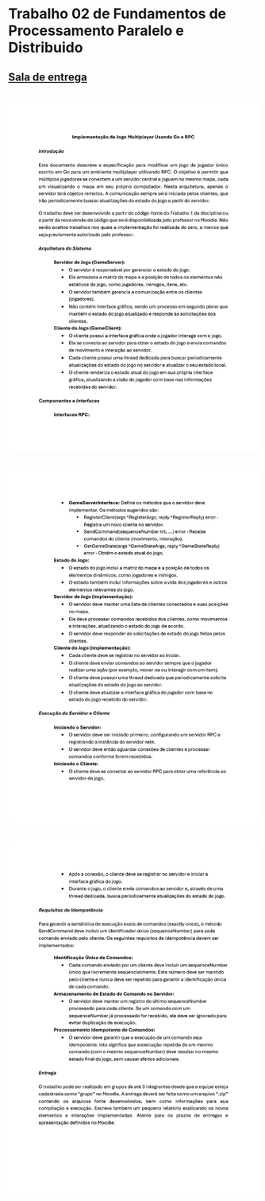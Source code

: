 # Trabalho 02 de Fundamentos de Processamento Paralelo e Distribuido

## [Sala de entrega](https://moodle.pucrs.br/mod/assign/view.php?id=3047282)

## ![](./Images/pg_01.jpg)

## ![](./Images/pg_02.jpg)

## ![](./Images/pg_03.jpg)
